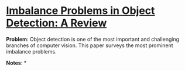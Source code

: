 # [Imbalance Problems in Object Detection: A Review](https://arxiv.org/pdf/1909.00169.pdf)

**Problem**: Object detection is one of the most important and challenging branches of computer vision. This paper surveys the most prominent imbalance problems.

**Notes**:
* 
